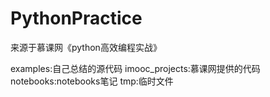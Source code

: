 # PythonPractice
来源于慕课网《python高效编程实战》

examples:自己总结的源代码
imooc_projects:慕课网提供的代码
notebooks:notebooks笔记
tmp:临时文件